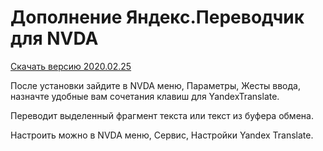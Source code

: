 # Дополнение Яндекс.Переводчик для NVDA

[Скачать версию 2020.02.25](https://github.com/alekssamos/YandexTranslate/releases/download/v2020.02.25/YandexTranslate_v2020.02.25.nvda-addon)

После установки зайдите в NVDA меню, Параметры, Жесты ввода, назначте удобные вам сочетания клавиш для YandexTranslate.

Переводит выделенный фрагмент текста или текст из буфера обмена.

Настроить можно в NVDA меню, Сервис, Настройки Yandex Translate.
